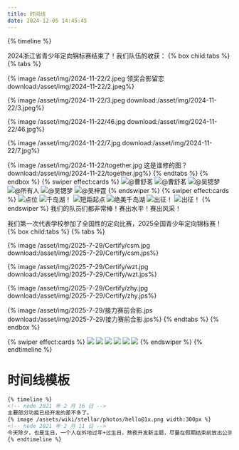```yaml
---
title: 时间线
date: 2024-12-05 14:45:45
---
```

{% timeline %}
<!-- node 2024 年 11 月 22 日 -->
2024浙江省青少年定向锦标赛结束了！我们队伍的收获：
{% box child:tabs %}
{% tabs %}
<!-- tab 曹舒茗W21组积分赛第二名 -->
{% image /asset/img/2024-11-22/2.jpeg 领奖合影留恋 download:/asset/img/2024-11-22/2.jpeg%}
<!-- tab 吴梓霆M21组中距赛第三名 -->
{% image /asset/img/2024-11-22/3.jpeg download:/asset/img/2024-11-22/3.jpeg%}
<!-- tab 吴锶梦W21组积分赛第四名、W21组短距赛第六名-->
{% image /asset/img/2024-11-22/46.jpg download:/asset/img/2024-11-22/46.jpg%}
<!-- tab 曹舒茗W21组百米赛第七名 -->
{% image /asset/img/2024-11-22/7.jpg download:/asset/img/2024-11-22/7.jpg%}
<!-- tab 大合影 -->
{% image /asset/img/2024-11-22/together.jpg 这是谁修的图？ download:/asset/img/2024-11-22/together.jpg%}
{% endtabs %}
{% endbox %}
{% swiper effect:cards %}
![@曹舒茗](/asset/img/2024-11-22/Certify/获奖证明2.jpg)
![@曹舒茗](/asset/img/2024-11-22/Certify/获奖证明1.jpg)
![@吴锶梦](/asset/img/2024-11-22/Certify/获奖证明3.jpg)
![@所有人](/asset/img/2024-11-22/Certify/获奖证明6.jpg)
![@吴锶梦](/asset/img/2024-11-22/Certify/获奖证明4.jpg)
![@吴梓霆](/asset/img/2024-11-22/Certify/获奖证明5.jpg)
{% endswiper %}
{% swiper effect:cards %}
![点位](/asset/img/2024-11-22/scene/1.jpg)
![千岛湖！](/asset/img/2024-11-22/scene/2.jpg)
![短距起点](/asset/img/2024-11-22/scene/3.jpg)
![绝美千岛湖](/asset/img/2024-11-22/scene/4.jpg)
![出征！](/asset/img/2024-11-22/scene/5.jpg)
![出征！](/asset/img/2024-11-22/scene/6.jpg)
{% endswiper %}
我们的队员们都非常棒！赛出水平！赛出风采！
<!-- node 2025 年 7 月 29 日 -->
我们第一次代表学校参加了全国性的定向比赛，2025全国青少年定向锦标赛！
{% box child:tabs %}
{% tabs %}
<!-- tab 曹舒茗W20组百米赛十六名（国三） -->
{% image /asset/img/2025-7-29/Certify/csm.jpg download:/asset/img/2025-7-29/Certify/csm.jps%}
<!-- tab 吴梓霆M20B组百米赛第十八名（国三）-->
{% image /asset/img/2025-7-29/Certify/wzt.jpg download:/asset/img/2025-7-29/Certify/wzt.jps%}
<!-- tab 张慧源M20A组百米赛第二十名（国三） -->
{% image /asset/img/2025-7-29/Certify/zhy.jpg download:/asset/img/2025-7-29/Certify/zhy.jps%}
<!-- tab 大合影 -->
{% image /asset/img/2025-7-29/接力赛前合影.jps download:/asset/img/2025-7-29/接力赛前合影.jps%}
{% endtabs %}
{% endbox %}

{% swiper effect:cards %}
![](/assets/img/2025-7-29/百米场地.jpg)
![](/assets/img/2025-7-29/接力赛前合影.jpg)
![](/assets/img/2025-7-29/证书合影.jpg)
![](/assets/img/2025-7-29/中距离复盘前合影.jpg)
![](/assets/img/2025-7-29/wzt.jpg)
![](/assets/img/2025-7-29/zhy.jpg)
{% endswiper %}
{% endtimeline %}


# 时间线模板
```md
{% timeline %}
<!-- node 2021 年 2 月 16 日 -->
主要部分功能已经开发的差不多了。
{% image /assets/wiki/stellar/photos/hello@1x.png width:300px %}
<!-- node 2021 年 2 月 11 日 -->
今天除夕，也是生日，一个人在外地过年+过生日，熬夜开发新主题，尽量在假期结束前放出公测版。
{% endtimeline %}

```